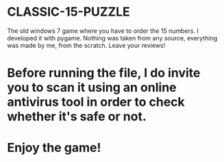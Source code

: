 # CLASSIC-15-PUZZLE
The old windows 7 game where you have to order the 15 numbers. I developed it with pygame. Nothing was taken from any source, everything was made by me, from the scratch. Leave your reviews!
# Before running the file, I do invite you to scan it using an online antivirus tool in order to check whether it's safe or not.
# Enjoy the game!
